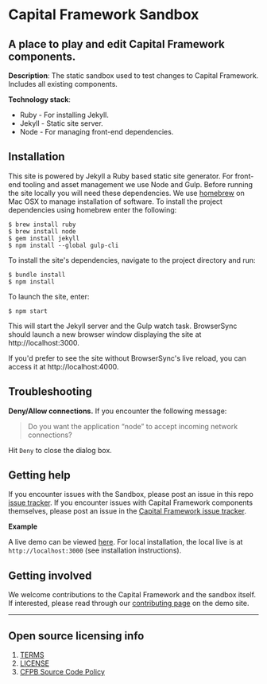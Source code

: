 # Capital Framework Sandbox
## A place to play and edit Capital Framework components.

**Description**: The static sandbox used to test changes to Capital Framework. Includes all existing components.

**Technology stack**:
- Ruby - For installing Jekyll.
- Jekyll - Static site server.
- Node - For managing front-end dependencies.

## Installation

This site is powered by Jekyll a Ruby based static site generator. For front-end tooling and asset management we use Node and Gulp. Before running the site locally you will need these dependencies. We use [homebrew](http://brew.sh/) on Mac OSX to manage installation of software. To install the project dependencies using homebrew enter the following:

```shell
$ brew install ruby
$ brew install node
$ gem install jekyll
$ npm install --global gulp-cli
```


To install the site's dependencies, navigate to the project directory and run:

```shell
$ bundle install
$ npm install
```

To launch the site, enter:

```shell
$ npm start
```

This will start the Jekyll server and the Gulp watch task. BrowserSync should launch a new browser window displaying the site at http://localhost:3000.

If you'd prefer to see the site without BrowserSync's live reload, you can access it at http://localhost:4000.

## Troubleshooting

**Deny/Allow connections.** If you encounter the following message:

> Do you want the application “node” to accept incoming network connections?

Hit `Deny` to close the dialog box.

## Getting help

If you encounter issues with the Sandbox, please post an issue in this repo [issue tracker](https://github.com/jimmynotjim/capital-framework-sandbox/issues/). If you encounter issues with Capital Framework components themselves, please post an issue in the [Capital Framework issue tracker](https://github.com/cfpb/capital-framework/issues/).

**Example**

A live demo can be viewed [here](http://jimmynotjim.github.io/capital-framework-sandbox).
For local installation, the local live is at `http://localhost:3000` (see installation instructions).

## Getting involved

We welcome contributions to the Capital Framework and the sandbox itself. If interested, please read through our [contributing page](http://cfpb.github.io/capital-framework/contributing/) on the demo site.

----

## Open source licensing info
1. [TERMS](TERMS.md)
2. [LICENSE](LICENSE)
3. [CFPB Source Code Policy](https://github.com/cfpb/source-code-policy/)
